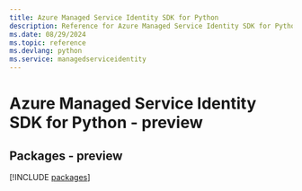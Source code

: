 ```yaml
---
title: Azure Managed Service Identity SDK for Python
description: Reference for Azure Managed Service Identity SDK for Python
ms.date: 08/29/2024
ms.topic: reference
ms.devlang: python
ms.service: managedserviceidentity
---
```

# Azure Managed Service Identity SDK for Python - preview
## Packages - preview
[!INCLUDE [packages](managed-service-identity-index.md)]